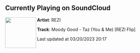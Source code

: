 ## Currently Playing on SoundCloud

[<img align="left" width="100" src="https://i1.sndcdn.com/artworks-U7D3ss2fytNkQ8B5-z7Cjfw-t500x500.jpg">](https://soundcloud.com/rezimusicas/taz-edit)

**Artist**: REZI 

**Track**: Moody Good - Taz (You & Me) [REZI Flip]

Last updated at 03/20/2023 20:17

